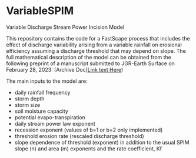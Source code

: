 # VariableSPIM
Variable Discharge Stream Power Incision Model

This repository contains the code for a FastScape process that includes the effect of discharge variability arising from a variable rainfall on erosional efficiency assuming a discharge threshold that may depend on slope. The full mathematical description of the model can be obtained from the following preprint of a manuscript submitted to JGR-Earth Surface on February 28, 2023:
[Archive Doc][Link text Here](https://link-url-here.org))

The main inputs to the model are:
- daily rainfall frequency
- storm depth
- storm size
- soil moisture capacity
- potential evapo-transpiration
- daily stream power law exponent
- recession exponent (values of b=1 or b=2 only implemented)
- threshold erosion rate (rescaled discharge threshold)
- slope dependence of threshold (exponent)
in addition to the usual SPIM slope (n) and area (m) exponents and the rate coefficient, Kf

